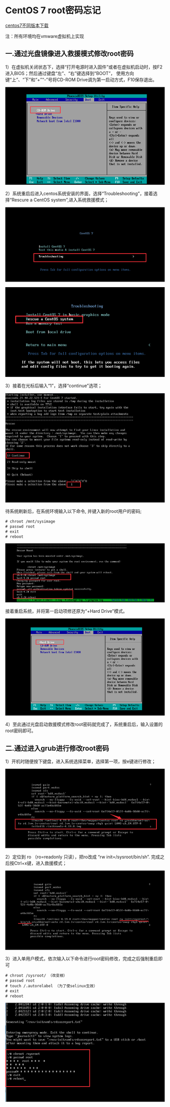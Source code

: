 # CentOS 7 root密码忘记

[centos7不同版本下载](https://man.linuxde.net/download/centos_7_4)

   注：所有环境均在vmware虚拟机上实现

## 一.通过光盘镜像进入救援模式修改root密码

  1）在虚拟机关闭状态下，选择“打开电源时进入固件”或者在虚拟机启动时，按F2进入BIOS；然后通过键盘“左”、“右”键选择到“BOOT”， 使用方向键“上”、“下”和“+”“-”号将CD-ROM Drive调为第一启动方式，F10保存退出。

![4.png](./img/1.png)



  2）系统重启后进入centos系统安装的界面，选择“Troubleshooting”，接着选择“Rescure a CentOS system”,进入系统救援模式；

![5.png](./img/2.png)

 

<img src="./img/3.png" alt="6.png" style="zoom:150%;" />

  3）接着在光标后输入“1”，选择“continue”选项；

![7.png](./img/4.png)

待系统刷新后，在系统环境输入以下命令, 并键入新的root用户的密码;

```shell
# chroot /mnt/sysimage
# passwd root
# exit
# reboot
```

![8.png](./img/5.png)



接着重启系统，并将第一启动项修还原为“+Hard Drive”模式。

![9.png](./img/6.png)

  4）至此通过光盘启动救援模式修改root密码就完成了，系统重启后，输入设置的root密码即可。



## 二.通过进入grub进行修改root密码



  1）开机时随便按下键盘，进入系统选择菜单，选择第一项，按e键进行修改；

![1.png](./img/7.png)

  2）定位到 ro （ro=readonly 只读），把ro改成 “rw init=/sysroot/bin/sh”. 完成之后按Ctrl+x键，进入救援模式；

![2.png](./img/8.png)

  3）进入单用户模式，依次输入以下命令进行root密码修改，完成之后强制重启即可

```shell
# chroot /sysroot/ （改变根）
# passwd root
# touch /.autorelabel （为了使selinux生效）
# exit
# reboot
```

<img src="./img/9.png" alt="3.png" style="zoom:150%;" />
